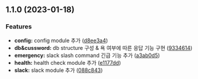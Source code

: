 

## 1.1.0 (2023-01-18)


### Features

* **config:** config module 추가 ([d8ee3a4](https://github.com/Kwonkunkun/cussword-battlebot-nestjs/commit/d8ee3a424871609e7b7da587f842dd9e347a3807))
* **db&cussword:** db structure 구성 & 욕 여부에 따른 응답 기능 구현 ([9334614](https://github.com/Kwonkunkun/cussword-battlebot-nestjs/commit/933461496d7ff5e4e20d924d21abeef6739fe8cf))
* **emergency:** slack slash command 긴급 기능 추가 ([a3ab0d5](https://github.com/Kwonkunkun/cussword-battlebot-nestjs/commit/a3ab0d5abdbf50b4e734d3f277520483652a82fe))
* **health:** health check module 추가 ([e1177dd](https://github.com/Kwonkunkun/cussword-battlebot-nestjs/commit/e1177ddee2ffa510bfa38edaa1ddf3003b811c1a))
* **slack:** slack module 추가 ([088c843](https://github.com/Kwonkunkun/cussword-battlebot-nestjs/commit/088c8435bbe45a4937105e4a3e155d7af240ff04))
